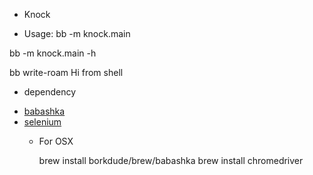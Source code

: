 * Knock 


* Usage: 
bb -m knock.main

bb -m knock.main -h


bb write-roam Hi from shell


* dependency 
 - [babashka](https://github.com/babashka/babashka/releases)
 - [selenium](https://www.selenium.dev/)
    - For OSX

        brew install borkdude/brew/babashka
        brew install chromedriver
